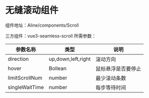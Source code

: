 # 无缝滚动组件

组件地址：Aline/components/Scroll

三方组件：vue3-seamless-scroll
所需参数：

| 参数名称       | 类型               | 说明               |
| -------------- | ------------------ | ------------------ |
| direction      | up,down,left,right | 滚动方向           |
| hover          | Bollean            | 鼠标悬浮是否要停止 |
| limitScrollNum | number             | 最少滚动条数       |
| singleWaitTime | number             | 每步等待时间       |
